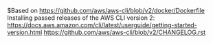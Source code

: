 $Based on https://github.com/aws/aws-cli/blob/v2/docker/Dockerfile
Installing passed releases of the AWS CLI version 2:
https://docs.aws.amazon.com/cli/latest/userguide/getting-started-version.html
https://github.com/aws/aws-cli/blob/v2/CHANGELOG.rst
